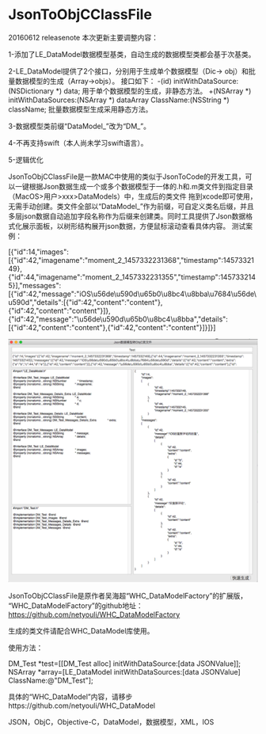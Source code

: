 # JsonToObjCClassFile
20160612 releasenote
本次更新主要调整内容：

1-添加了LE_DataModel数据模型基类，自动生成的数据模型类都会基于次基类。

2-LE_DataModel提供了2个接口，分别用于生成单个数据模型（Dic-> obj）和批量数据模型的生成（Array->objs）。
接口如下：
-(id) initWithDataSource:(NSDictionary *) data;
用于单个数据模型的生成，非静态方法。
+(NSArray *) initWithDataSources:(NSArray *) dataArray ClassName:(NSString *) className;
批量数据模型生成采用静态方法。

3-数据模型类前缀“DataModel_”改为“DM_”。

4-不再支持swift（本人尚未学习swift语言）。

5-逻辑优化


JsonToObjCClassFile是一款MAC中使用的类似于JsonToCode的开发工具，可以一键根据Json数据生成一个或多个数据模型于一体的.h和.m类文件到指定目录（MacOS>用户>xxx>DataModels）中，生成后的类文件 拖到xcode即可使用，无需手动创建。类文件全部以“DataModel_”作为前缀，可自定义类名后缀，并且多层json数据自动追加字段名称作为后缀来创建类。同时工具提供了Json数据格式化展示面板，以树形结构展开json数据，方便鼠标滚动查看具体内容。
测试案例：


[{\"id\":14,\"images\":[{\"id\":42,\"imagename\":\"moment_2_1457332231368\",\"timestamp\":1457332149},{\"id\":44,\"imagename\":\"moment_2_1457332231355\",\"timestamp\":1457332145}],\"messages\":[{\"id\":42,\"message\":\"iOS\\u56de\\u590d\\u65b0\\u8bc4\\u8bba\\u7684\\u56de\\u590d\",\"details\":[{\"id\":42,\"content\":\"content\"},{\"id\":42,\"content\":\"content\"}]},{\"id\":42,\"message\":\"\\u56de\\u590d\\u65b0\\u8bc4\\u8bba\",\"details\":[{\"id\":42,\"content\":\"content\"},{\"id\":42,\"content\":\"content\"}]}]}]


![image](https://github.com/LarryEmerson/JsonToObjCClassFile/blob/master/JsonToObjCClassFile/JsonToObjCClassFile.png)

JsonToObjCClassFile是原作者吴海超“WHC_DataModelFactory”的扩展版，
“WHC_DataModelFactory”的github地址：https://github.com/netyouli/WHC_DataModelFactory

生成的类文件请配合WHC_DataModel库使用。

使用方法：

DM_Test *test=[[DM_Test alloc] initWithDataSource:[data JSONValue]];
NSArray *array=[LE_DataModel initWithDataSources:[data JSONValue] ClassName:@"DM_Test"];


具体的“WHC_DataModel”内容，请移步https://github.com/netyouli/WHC_DataModel


JSON，ObjC，Objective-C，DataModel，数据模型，XML，IOS

